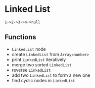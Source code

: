 # Linked List

```
1->2->3->4->null
```

## Functions

- `LinkedList` node
- create `LinkedList` from `Array<number>`
- print `LinkedList` iteratively
- merge two sorted `LinkedList`
- reverse `LinkedList`
- add two `LinkedList` to form a new one
- find cyclic nodes in `LinkedList`